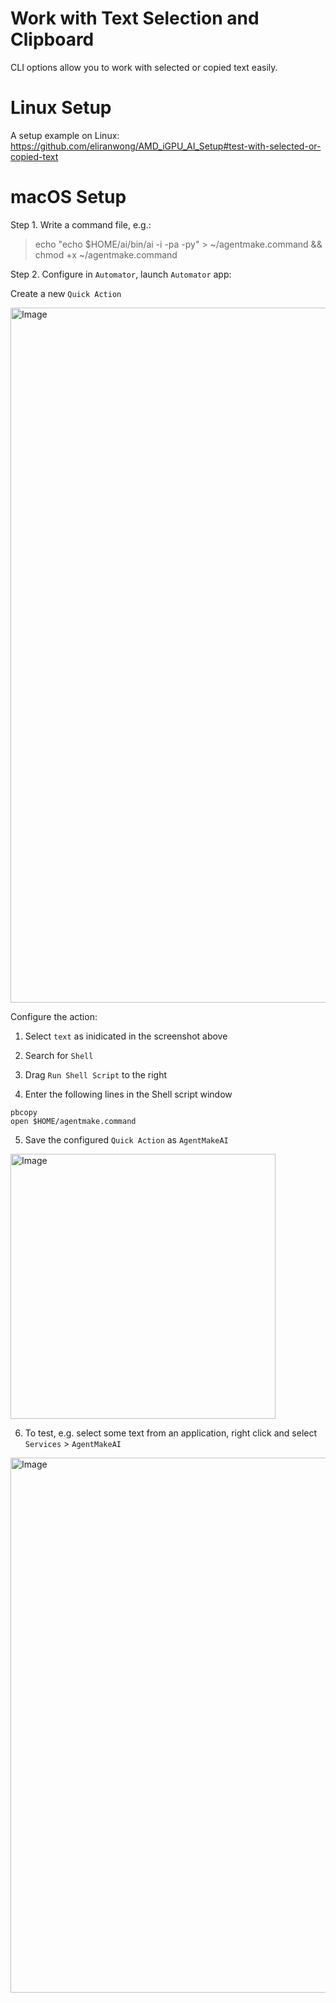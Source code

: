 # Work with Text Selection and Clipboard

CLI options allow you to work with selected or copied text easily.

# Linux Setup

A setup example on Linux: https://github.com/eliranwong/AMD_iGPU_AI_Setup#test-with-selected-or-copied-text

# macOS Setup

Step 1. Write a command file, e.g.:

> echo "echo $HOME/ai/bin/ai -i -pa -py" > ~/agentmake.command && chmod +x ~/agentmake.command

Step 2. Configure in `Automator`, launch `Automator` app:

Create a new `Quick Action`

<img width="1112" alt="Image" src="https://github.com/user-attachments/assets/649e7383-4351-467f-9240-bd849e8876c3" />

Configure the action:

1. Select `text` as inidicated in the screenshot above

2. Search for `Shell`

3. Drag `Run Shell Script` to the right

4. Enter the following lines in the Shell script window

```
pbcopy
open $HOME/agentmake.command
```

5. Save the configured `Quick Action` as `AgentMakeAI`

<img width="424" alt="Image" src="https://github.com/user-attachments/assets/91de5714-8ea8-404e-8a75-f9aa6fab439d" />

6. To test, e.g. select some text from an application, right click and select `Services` > `AgentMakeAI`

<img width="856" alt="Image" src="https://github.com/user-attachments/assets/40a127f5-c05e-48f3-a3c5-d061f32a197a" />